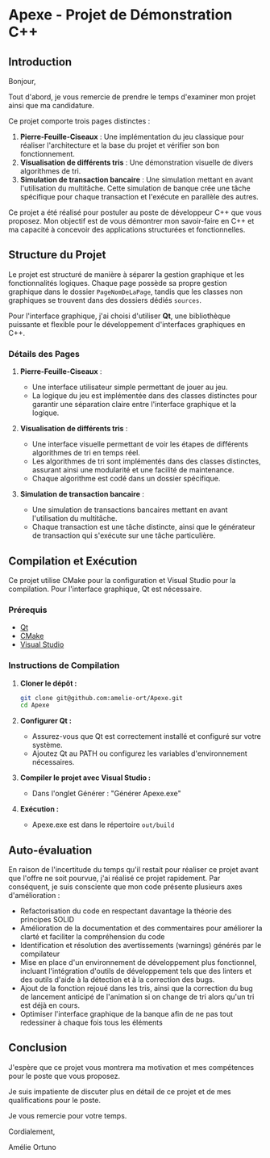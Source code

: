 # Apexe - Projet de Démonstration C++

## Introduction

Bonjour,

Tout d'abord, je vous remercie de prendre le temps d'examiner mon projet ainsi que ma candidature.

Ce projet comporte trois pages distinctes :
1. **Pierre-Feuille-Ciseaux** : Une implémentation du jeu classique pour réaliser l'architecture et la base du projet et vérifier son bon fonctionnement.
2. **Visualisation de différents tris** : Une démonstration visuelle de divers algorithmes de tri.
3. **Simulation de transaction bancaire** : Une simulation mettant en avant l'utilisation du multitâche. Cette simulation de banque crée une tâche spécifique pour chaque transaction et l'exécute en parallèle des autres. 

Ce projet a été réalisé pour postuler au poste de développeur C++ que vous proposez. Mon objectif est de vous démontrer mon savoir-faire en C++ et ma capacité à concevoir des applications structurées et fonctionnelles.

## Structure du Projet

Le projet est structuré de manière à séparer la gestion graphique et les fonctionnalités logiques. Chaque page possède sa propre gestion graphique dans le dossier `PageNomDeLaPage`, tandis que les classes non graphiques se trouvent dans des dossiers dédiés `sources`.

Pour l'interface graphique, j'ai choisi d'utiliser **Qt**, une bibliothèque puissante et flexible pour le développement d'interfaces graphiques en C++.

### Détails des Pages

1. **Pierre-Feuille-Ciseaux** :
    - Une interface utilisateur simple permettant de jouer au jeu.
    - La logique du jeu est implémentée dans des classes distinctes pour garantir une séparation claire entre l'interface graphique et la logique.

2. **Visualisation de différents tris** :
    - Une interface visuelle permettant de voir les étapes de différents algorithmes de tri en temps réel.
    - Les algorithmes de tri sont implémentés dans des classes distinctes, assurant ainsi une modularité et une facilité de maintenance.
    - Chaque algorithme est codé dans un dossier spécifique.

3. **Simulation de transaction bancaire** :
    - Une simulation de transactions bancaires mettant en avant l'utilisation du multitâche.
    - Chaque transaction est une tâche distincte, ainsi que le générateur de transaction qui s'exécute sur une tâche particulière.

## Compilation et Exécution

Ce projet utilise CMake pour la configuration et Visual Studio pour la compilation. Pour l'interface graphique, Qt est nécessaire.

### Prérequis

- [Qt](https://www.qt.io/download)
- [CMake](https://cmake.org/download/)
- [Visual Studio](https://visualstudio.microsoft.com/)

### Instructions de Compilation

1. **Cloner le dépôt :** 
    ```sh
    git clone git@github.com:amelie-ort/Apexe.git
    cd Apexe
    ```

2. **Configurer Qt :** 
    - Assurez-vous que Qt est correctement installé et configuré sur votre système.
    - Ajoutez Qt au PATH ou configurez les variables d'environnement nécessaires.

3. **Compiler le projet avec Visual Studio :**
    - Dans l'onglet Générer : "Générer Apexe.exe"

4. **Exécution :**
    - Apexe.exe est dans le répertoire `out/build`

## Auto-évaluation

En raison de l'incertitude du temps qu'il restait pour réaliser ce projet avant que l'offre ne soit pourvue, j'ai réalisé ce projet rapidement. Par conséquent, je suis consciente que mon code présente plusieurs axes d'amélioration :

- Refactorisation du code en respectant davantage la théorie des principes SOLID
- Amélioration de la documentation et des commentaires pour améliorer la clarté et faciliter la compréhension du code
- Identification et résolution des avertissements (warnings) générés par le compilateur
- Mise en place d'un environnement de développement plus fonctionnel, incluant l'intégration d'outils de développement tels que des linters et des outils d'aide à la détection et à la correction des bugs.
- Ajout de la fonction rejoué dans les tris, ainsi que la correction du bug de lancement anticipé de l'animation si on change de tri alors qu'un tri est déjà en cours.
- Optimiser l'interface graphique de la banque afin de ne pas tout redessiner à chaque fois tous les éléments

## Conclusion

J'espère que ce projet vous montrera ma motivation et mes compétences pour le poste que vous proposez. 

Je suis impatiente de discuter plus en détail de ce projet et de mes qualifications pour le poste.

Je vous remercie pour votre temps.

Cordialement,

Amélie Ortuno
